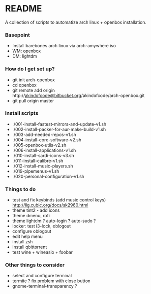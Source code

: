 # README #

A collection of scripts to automatize arch linux + openbox installation.

### Basepoint ###

* Install barebones arch linux via arch-amywhere iso
* WM: openbox
* DM: lightdm

### How do I get set up? ###

* git init arch-openbox
* cd openbox
* git remote add origin http://akindofcode@bitbucket.org/akindofcode/arch-openbox.git
* git pull origin master

### Install scripts ###

* ./001-install-fastest-mirrors-and-update-v1.sh
* ./002-install-packer-for-aur-make-build-v1.sh
* ./003-add-needed-repos-v1.sh
* ./004-install-core-software-v2.sh
* ./005-openbox-utils-v2.sh
* ./006-install-applications-v1.sh
* ./010-install-sardi-icons-v3.sh
* ./011-install-calibre-v1.sh
* ./012-install-music-players.sh
* ./019-pipemenus-v1.sh
* ./020-personal-configuration-v1.sh

### Things to do ###

* test and fix keybinds (add music control keys) http://llg.cubic.org/docs/sk2960.html
* theme tint2 - add icons
* theme dmenu, rofi
* theme lightdm ? auto-login ? auto-sudo ?
* locker: test i3-lock, oblogout
* configure oblogout 
* edit help menu
* install zsh
* install qbittorrent
* test wine + wineasio + foobar

### Other things to consider ###

* select and configure terminal 
* termite ? fix problem with close button
* gnome-terminal-transparency ?